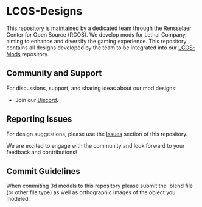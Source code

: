 # LCOS-Designs

This repository is maintained by a dedicated team through the Rensselaer Center for Open Source (RCOS). We develop mods for Lethal Company, aiming to enhance and diversify the gaming experience. This repository contains all designs developed by the team to be integrated into our [LCOS-Mods](https://github.com/LCOS-Lethal-Company-Open-Source/LCOS-Mods) repository.

## Community and Support

For discussions, support, and sharing ideas about our mod designs:
- Join our [Discord](https://discord.gg/3h3nC54PGE).

## Reporting Issues

For design suggestions, please use the [Issues](https://github.com/LCOS-Lethal-Company-Open-Source/LCOS-Designs/issues) section of this repository.

We are excited to engage with the community and look forward to your feedback and contributions!

## Commit Guidelines

When commiting 3d models to this repository please submit the .blend file (or other file type) as well as orthographic images
of the object you modeled. 
